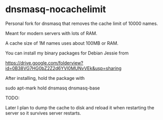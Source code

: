# dnsmasq-nocachelimit
Personal fork for dnsmasq that removes the cache limit of 10000 names.

Meant for modern servers with lots of RAM.

A cache size of 1M names uses about 100MB or RAM. 



You can install my binary packages for Debian Jessie from 

https://drive.google.com/folderview?id=0B38VG7HG0bZ2Z2d6YVl0MUNvVEk&usp=sharing

After installing, hold the package with

sudo apt-mark hold dnsmasq dnsmasq-base


TODO:

Later I plan to dump the cache to disk and reload it when restarting the server
so it survives server restarts.